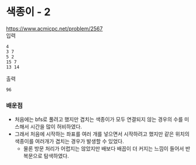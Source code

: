# 색종이 - 2
https://www.acmicpc.net/problem/2567  
입력
```text
4
3 7
5 2
15 7
13 14
```
출력
```text
96
```

### 배운점
- 처음에는 bfs로 풀려고 했지만 겹치는 색종이가 모두 연결되지 않는 경우의 수를 미스해서 시간을 많이 허비하였다.
- 그래서 처음에 시작하는 좌표를 여러 개를 넣으면서 시작하려고 했지만 같은 위치의 색종이를 여러개가 겹치는 경우가 발생할 수 있었다.
  - 물론 방문 처리가 어렵지는 않았지만 배보다 배꼽이 더 커지는 느낌이 들어서 반복문으로 탐색하였다.